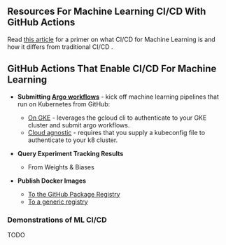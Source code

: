 ## Resources For Machine Learning CI/CD With GitHub Actions

Read [this article](https://blog.paperspace.com/ci-cd-for-machine-learning-ai/) for a primer on what CI/CD for Machine Learning is and how it differs from traditional CI/CD .

## GitHub Actions That Enable CI/CD For Machine Learning

- **Submitting [Argo workflows](https://argoproj.github.io/)** - kick off machine learning pipelines that run on Kubernetes from GitHub:
  - [On GKE](https://github.com/marketplace/actions/submit-argo-workflows-to-gke) - leverages the gcloud cli to authenticate to your GKE cluster and submit argo workflows.
  - [Cloud agnostic](https://github.com/marketplace/actions/submit-argo-workflows-from-github) - requires that you supply a kubeconfig file to authenticate to your k8 cluster.

- **Query Experiment Tracking Results**
  - From Weights & Biases

- **Publish Docker Images**
  - [To the GitHub Package Registry](https://github.com/marketplace/actions/publish-docker-images-to-gpr)
  - [To a generic registry](https://github.com/marketplace/actions/publish-docker)


### Demonstrations of ML CI/CD

TODO
